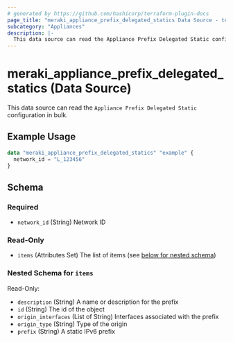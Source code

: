```yaml
---
# generated by https://github.com/hashicorp/terraform-plugin-docs
page_title: "meraki_appliance_prefix_delegated_statics Data Source - terraform-provider-meraki"
subcategory: "Appliances"
description: |-
  This data source can read the Appliance Prefix Delegated Static configuration in bulk.
---
```


# meraki_appliance_prefix_delegated_statics (Data Source)

This data source can read the `Appliance Prefix Delegated Static` configuration in bulk.

## Example Usage

```terraform
data "meraki_appliance_prefix_delegated_statics" "example" {
  network_id = "L_123456"
}
```

<!-- schema generated by tfplugindocs -->
## Schema

### Required

- `network_id` (String) Network ID

### Read-Only

- `items` (Attributes Set) The list of items (see [below for nested schema](#nestedatt--items))

<a id="nestedatt--items"></a>
### Nested Schema for `items`

Read-Only:

- `description` (String) A name or description for the prefix
- `id` (String) The id of the object
- `origin_interfaces` (List of String) Interfaces associated with the prefix
- `origin_type` (String) Type of the origin
- `prefix` (String) A static IPv6 prefix
